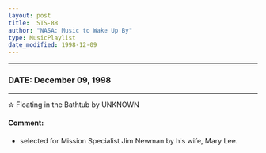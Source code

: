 ```yaml
---
layout: post
title:  STS-88
author: "NASA: Music to Wake Up By"
type: MusicPlaylist
date_modified: 1998-12-09
---
```


----
### DATE: December 09, 1998
----
✫ Floating in the Bathtub by UNKNOWN

#### Comment:
* selected for Mission Specialist Jim Newman by his wife, Mary Lee.
